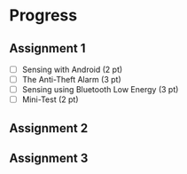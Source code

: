 # Progress
## Assignment 1
- [ ] Sensing with Android (2 pt)
- [ ] The Anti-Theft Alarm (3 pt)
- [ ] Sensing using Bluetooth Low Energy (3 pt)
- [ ] Mini-Test (2 pt)

## Assignment 2 

## Assignment 3
